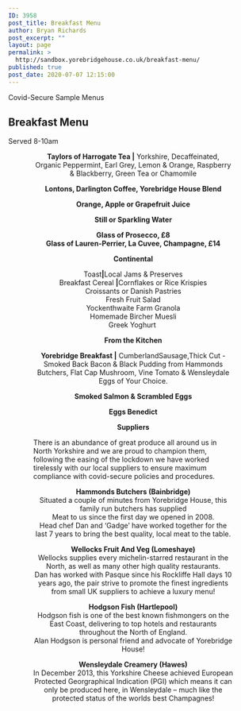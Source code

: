 ```yaml
---
ID: 3958
post_title: Breakfast Menu
author: Bryan Richards
post_excerpt: ""
layout: page
permalink: >
  http://sandbox.yorebridgehouse.co.uk/breakfast-menu/
published: true
post_date: 2020-07-07 12:15:00
---
```

<div class="section-title section-title-followed-by-content">
<p>Covid-Secure Sample Menus</p>
<h2 class="covid-menu-h2">Breakfast Menu</h2>
<p class="covid-menu-p">Served 8-10am</p>

</div>
<div style="width:80%; margin:auto">
<p style="text-align: center;"><strong>Taylors of Harrogate Tea |</strong>
Yorkshire,  Decaffeinated, Organic Peppermint, Earl Grey, Lemon &amp; Orange, Raspberry  &amp; Blackberry, Green Tea or Chamomile</p>
<p style="text-align: center;"><strong>Lontons, Darlington Coffee, Yorebridge House Blend</strong></p>
<p style="text-align: center;"><strong>Orange, Apple or Grapefruit Juice</strong></p>
<p style="text-align: center;"><strong>Still or Sparkling Water</strong></p>
<p style="text-align: center;"><strong>Glass of Prosecco, &pound;8</strong><br>
    <strong>Glass of Lauren-Perrier, La Cuvee, Champagne, &pound;14</strong></p>
<p style="text-align: center;"><strong>Continental</strong></p>
<p style="text-align: center;">Toast<strong>|</strong>Local Jams &amp; Preserves <br>
  Breakfast Cereal <strong>|</strong>Cornflakes  or Rice Krispies<br>
  Croissants or Danish Pastries<br>
  Fresh Fruit Salad <br>
  Yockenthwaite Farm Granola<br>
  Homemade Bircher Muesli <br>
  Greek Yoghurt&nbsp; </p>
<p style="text-align: center;"><strong>From the Kitchen</strong></p>
<p style="text-align: center;"><strong>Yorebridge Breakfast |</strong>
CumberlandSausage,Thick  Cut - Smoked Back Bacon &amp; Black Pudding from Hammonds Butchers, Flat Cap  Mushroom, Vine Tomato &amp; Wensleydale Eggs of Your Choice. </p>
<p style="text-align: center;"><strong>Smoked Salmon  &amp; Scrambled Eggs</strong></p>
<p style="text-align: center;"><strong>Eggs Benedict </strong></p>
<p style="text-align: center;"><strong>Suppliers</strong> </p>
There is an abundance of great produce all around us in North  Yorkshire and we are proud to champion them, following the easing of the  lockdown we have worked tirelessly with our local suppliers to ensure maximum  compliance with covid-secure policies and procedures.
<p style="text-align: center;"><strong>Hammonds  Butchers (Bainbridge)</strong><br>
  Situated a couple of minutes from  Yorebridge House, this family run butchers has supplied<br>
  Meat to us since the first day we opened  in 2008.<br>
  Head chef Dan and &lsquo;Gadge&rsquo; have  worked together for the last 7 years to bring the best quality, local meat to  the table.</p>
<p style="text-align: center;"><strong>Wellocks  Fruit And Veg (Lomeshaye)</strong><br>
  Wellocks supplies every michelin-starred restaurant in the  North, as well as many other high quality restaurants.<br>
  Dan has worked with Pasque since his Rockliffe Hall days 10  years ago, the pair strive to promote the finest ingredients from small UK  suppliers to achieve a luxury menu!</p>
<p style="text-align: center;"><strong>Hodgson  Fish (Hartlepool)</strong><br>
  Hodgson fish is one of the best  known fishmongers on the East Coast, delivering to top hotels and  restaurants throughout the North of England.<br>
  Alan Hodgson is personal friend and advocate of Yorebridge  House!</p>
<p style="text-align: center;"><strong>Wensleydale Creamery  (Hawes)</strong><br>
  In December 2013, this Yorkshire  Cheese achieved European Protected Georgraphical Indication (PGI) which means  it can only be produced here, in Wensleydale &ndash; much like the protected status  of the worlds best Champagnes!</p>
</div>